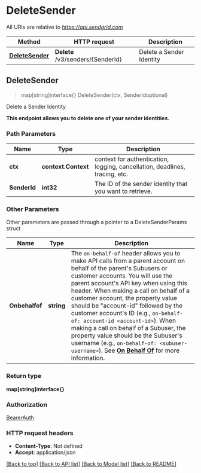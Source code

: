 # DeleteSender

All URIs are relative to *https://api.sendgrid.com*

Method | HTTP request | Description
------------- | ------------- | -------------
[**DeleteSender**](DeleteSender.md#DeleteSender) | **Delete** /v3/senders/{SenderId} | Delete a Sender Identity



## DeleteSender

> map[string]interface{} DeleteSender(ctx, SenderIdoptional)

Delete a Sender Identity

**This endpoint allows you to delete one of your sender identities.**

### Path Parameters


Name | Type | Description
------------- | ------------- | -------------
**ctx** | **context.Context** | context for authentication, logging, cancellation, deadlines, tracing, etc.
**SenderId** | **int32** | The ID of the sender identity that you want to retrieve.

### Other Parameters

Other parameters are passed through a pointer to a DeleteSenderParams struct


Name | Type | Description
------------- | ------------- | -------------
**Onbehalfof** | **string** | The `on-behalf-of` header allows you to make API calls from a parent account on behalf of the parent's Subusers or customer accounts. You will use the parent account's API key when using this header. When making a call on behalf of a customer account, the property value should be \"account-id\" followed by the customer account's ID (e.g., `on-behalf-of: account-id <account-id>`). When making a call on behalf of a Subuser, the property value should be the Subuser's username (e.g., `on-behalf-of: <subuser-username>`). See [**On Behalf Of**](https://docs.sendgrid.com/api-reference/how-to-use-the-sendgrid-v3-api/on-behalf-of) for more information.

### Return type

**map[string]interface{}**

### Authorization

[BearerAuth](../README.md#BearerAuth)

### HTTP request headers

- **Content-Type**: Not defined
- **Accept**: application/json

[[Back to top]](#) [[Back to API list]](../README.md#documentation-for-api-endpoints)
[[Back to Model list]](../README.md#documentation-for-models)
[[Back to README]](../README.md)

